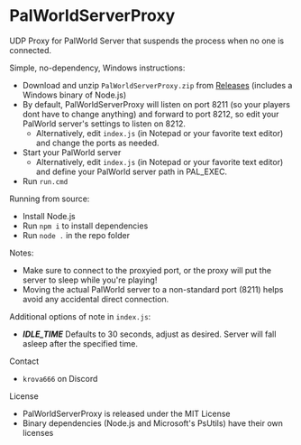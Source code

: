 # PalWorldServerProxy
UDP Proxy for PalWorld Server that suspends the process when no one is connected.

Simple, no-dependency, Windows instructions:
* Download and unzip `PalWorldServerProxy.zip` from [Releases](https://github.com/krova/PalWorldServerProxy/releases) (includes a Windows binary of Node.js)
* By default, PalWorldServerProxy will listen on port 8211 (so your players dont have to change anything) and forward to port 8212, so edit your PalWorld server's settings to listen on 8212.
  * Alternatively, edit `index.js` (in Notepad or your favorite text editor) and change the ports as needed.
* Start your PalWorld server
  * Alternatively, edit `index.js` (in Notepad or your favorite text editor) and define your PalWorld server path in PAL_EXEC.
* Run `run.cmd`

Running from source:
* Install Node.js
* Run `npm i` to install dependencies
* Run `node .` in the repo folder

Notes:
* Make sure to connect to the proxyied port, or the proxy will put the server to sleep while you're playing!
* Moving the actual PalWorld server to a non-standard port (8211) helps avoid any accidental direct connection.
  
Additional options of note in `index.js`:
* ***IDLE_TIME*** Defaults to 30 seconds, adjust as desired. Server will fall asleep after the specified time.

Contact
* `krova666` on Discord

License
* PalWorldServerProxy is released under the MIT License
* Binary dependencies (Node.js and Microsoft's PsUtils) have their own licenses
